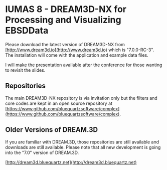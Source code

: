 # IUMAS 8 - DREAM3D-NX for Processing and Visualizing EBSDData

Please download the latest version of DREAM3D-NX from [http://www.dream3d.io](http://www.dream3d.io) which is "7.0.0-RC-3". The installation will come with the application and example data files.

I will make the presentation available after the conference for those wanting to revisit the slides.

## Repositories

The main DREAM3D-NX repository is via invitation only but the filters and core codes are kept in an open source repository at [https://www.github.com/bluequartzsoftware/complex](https://www.github.com/bluequartzsoftware/complex).


## Older Versions of DREAM.3D

If you are familiar with DREAM.3D, those repositories are still available and downloads are still available. Please note that all new development is going into the "7.0" version of DREAM.3D.

[http://dream3d.bluequartz.net](http://dream3d.bluequartz.net)


